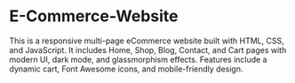 # E-Commerce-Website
This is a responsive multi-page eCommerce website built with HTML, CSS, and JavaScript. It includes Home, Shop, Blog, Contact, and Cart pages with modern UI, dark mode, and glassmorphism effects. Features include a dynamic cart, Font Awesome icons, and mobile-friendly design.
